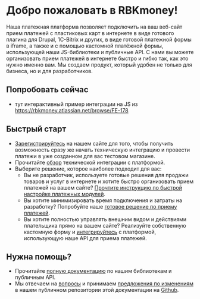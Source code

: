 # Добро пожаловать в RBKmoney!

Наша платежная платформа позволяет подключить на ваш веб-сайт прием платежей с пластиковых карт в интернете в виде готового плагина для Drupal, 1C-Bitrix и других, в виде готовой платежной формы в iframe, а также и с помощью кастомной платёжной формы, использующей наши JS-библиотеки и публичные API.
С нами вы можете организовать прием платежей в интернете быстро и гибко так, как это нужно именно вам. Мы создаем продукт, который удобен не только для бизнеса, но и для разработчиков.

## Попробовать сейчас

- тут интерактивный пример интеграции на JS из https://rbkmoney.atlassian.net/browse/FE-178

## Быстрый старт

- [Зарегистрируйтесь](https://dashboard.rbk.money/) на нашем сайте для того, чтобы получить возможность сразу же начать техническую интеграцию и провести платежи в уже созданном для вас тестовом магазине.
- Прочитайте [обзор](/integrations/overview) технической интеграции с платформой.
- Выберите решение, которое наиболее подходит для вас:
    + Вы не разработчик, используете готовые решения для продажи товаров и услуг в интернете и хотите быстро организовать прием платежей на вашем сайте? [Прочтите инструкцию по быстрой настройке платежных модулей](#).
    + Вы хотите минимизировать время подключения и затраты на разработку? Попробуйте наше [готовое решение по приему платежей](/integrations/checkout).
    + Вы хотите полностью управлять внешним видом и действиями плательщика прямо на вашем сайте? Реализуйте собственную кастомную форму и [интегрируйтесь](/integrations/tokenizer) с платформой, использующую наше API для приема платежей.

## Нужна помощь?

- Прочитайте [полную документацию](https://rbk.money/docs/api) по нашим библиотекам и публичным API.
- Мы отвечаем на [вопросы](https://github.com/rbkmoney/docs/issues) и принимаем [предложения по изменениям](https://github.com/rbkmoney/docs/pulls) в нашем публичном репозитории этой документации на [Github](https://github.com/rbkmoney/docs).
